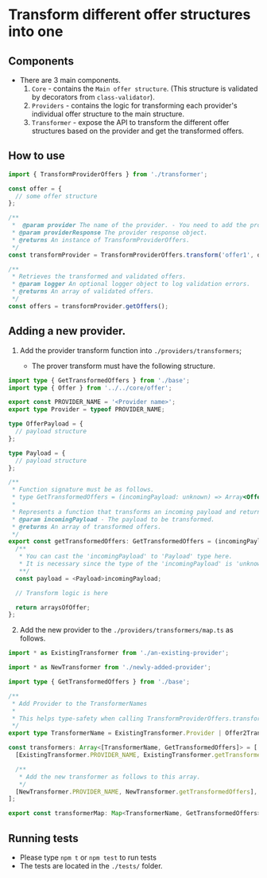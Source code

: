 # Transform different offer structures into one

## Components

- There are 3 main components.
  1. `Core` - contains the `Main offer structure`. (This structure is validated by decorators from `class-validator`).
  2. `Providers` - contains the logic for transforming each provider's individual offer structure to the main structure.
  3. `Transformer` - expose the API to transform the different offer structures based on the provider and get the transformed offers.

## How to use

```ts
import { TransformProviderOffers } from './transformer';

const offer = {
  // some offer structure
};

/**
 *  @param provider The name of the provider. - You need to add the providers to the providers' folder first.
 * @param providerResponse The provider response object.
 * @returns An instance of TransformProviderOffers.
 */
const transformProvider = TransformProviderOffers.transform('offer1', offer);

/**
 * Retrieves the transformed and validated offers.
 * @param logger An optional logger object to log validation errors.
 * @returns An array of validated offers.
 */
const offers = transformProvider.getOffers();
```

## Adding a new provider.

1. Add the provider transform function into `./providers/transformers`;

   - The prover transform must have the following structure.

```ts
import type { GetTransformedOffers } from './base';
import type { Offer } from '../../core/offer';

export const PROVIDER_NAME = '<Provider name>';
export type Provider = typeof PROVIDER_NAME;

type OfferPayload = {
  // payload structure
};

type Payload = {
  // payload structure
};

/**
 * Function signature must be as follows.
 * type GetTransformedOffers = (incomingPayload: unknown) => Array<Offer>;
 *
 * Represents a function that transforms an incoming payload and returns an array of offers.
 * @param incomingPayload - The payload to be transformed.
 * @returns An array of transformed offers.
 */
export const getTransformedOffers: GetTransformedOffers = (incomingPayload) => {
  /**
   * You can cast the 'incomingPayload' to 'Payload' type here.
   * It is necessary since the type of the 'incomingPayload' is 'unknown'.
   **/
  const payload = <Payload>incomingPayload;

  // Transform logic is here

  return arraysOfOffer;
};
```

2. Add the new provider to the `./providers/transformers/map.ts` as follows.

```ts
import * as ExistingTransformer from './an-existing-provider';

import * as NewTransformer from './newly-added-provider';

import type { GetTransformedOffers } from './base';

/**
 * Add Provider to the TransformerNames
 *
 * This helps type-safety when calling TransformProviderOffers.transform('offer1', offer)
 */
export type TransformerName = ExistingTransformer.Provider | Offer2Transformer.NewTransformer;

const transformers: Array<[TransformerName, GetTransformedOffers]> = [
  [ExistingTransformer.PROVIDER_NAME, ExistingTransformer.getTransformedOffers],

  /**
   * Add the new transformer as follows to this array.
   */
  [NewTransformer.PROVIDER_NAME, NewTransformer.getTransformedOffers],
];

export const transformerMap: Map<TransformerName, GetTransformedOffers> = new Map(transformers);
```

## Running tests

- Please type `npm t` or `npm test` to run tests
- The tests are located in the `./tests/` folder.
